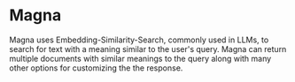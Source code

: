 # Magna

Magna uses Embedding-Similarity-Search, commonly used in LLMs, to search for text with a meaning similar to the user's query. 
Magna can return multiple documents with similar meanings to the query along with many other options for customizing the the response.
